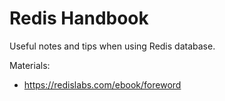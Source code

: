 # Redis Handbook

Useful notes and tips when using Redis database.

Materials: 

* [https://redislabs.com/ebook/foreword ](https://redislabs.com/ebook/foreword/)



